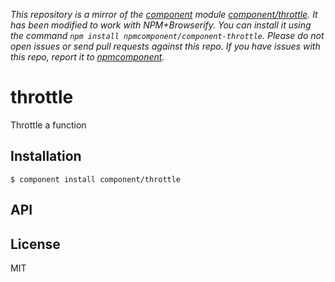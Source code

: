 *This repository is a mirror of the [component](http://component.io) module [component/throttle](http://github.com/component/throttle). It has been modified to work with NPM+Browserify. You can install it using the command `npm install npmcomponent/component-throttle`. Please do not open issues or send pull requests against this repo. If you have issues with this repo, report it to [npmcomponent](https://github.com/airportyh/npmcomponent).*

# throttle

  Throttle a function

## Installation

    $ component install component/throttle

## API

   

## License

  MIT
